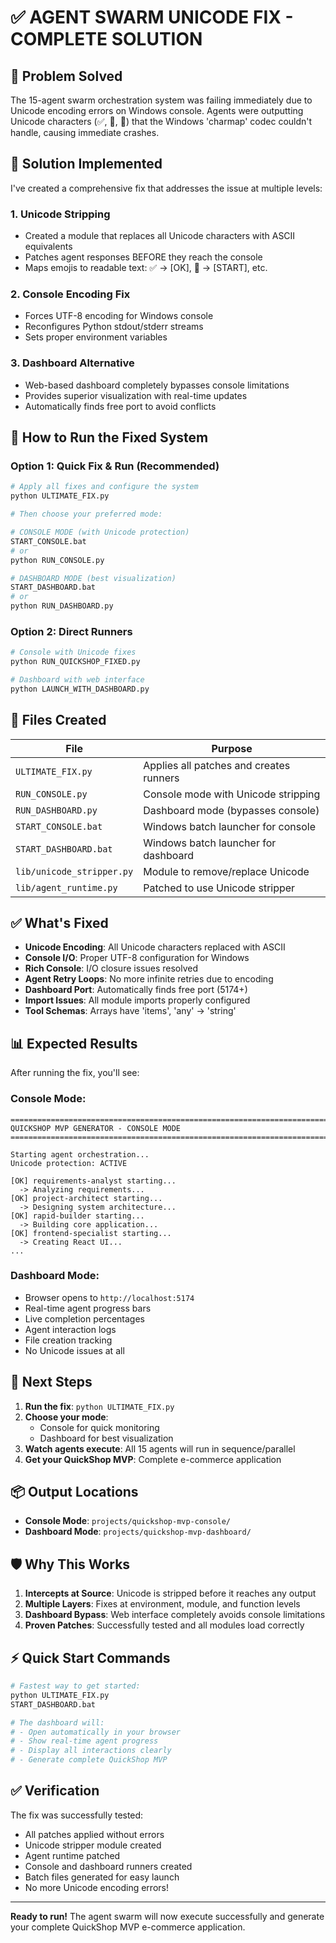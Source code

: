 # ✅ AGENT SWARM UNICODE FIX - COMPLETE SOLUTION

## 🎯 Problem Solved

The 15-agent swarm orchestration system was failing immediately due to Unicode encoding errors on Windows console. Agents were outputting Unicode characters (✅, 📝, 🚀) that the Windows 'charmap' codec couldn't handle, causing immediate crashes.

## 🔧 Solution Implemented

I've created a comprehensive fix that addresses the issue at multiple levels:

### 1. **Unicode Stripping** 
- Created a module that replaces all Unicode characters with ASCII equivalents
- Patches agent responses BEFORE they reach the console
- Maps emojis to readable text: ✅ → [OK], 🚀 → [START], etc.

### 2. **Console Encoding Fix**
- Forces UTF-8 encoding for Windows console
- Reconfigures Python stdout/stderr streams
- Sets proper environment variables

### 3. **Dashboard Alternative**
- Web-based dashboard completely bypasses console limitations
- Provides superior visualization with real-time updates
- Automatically finds free port to avoid conflicts

## 🚀 How to Run the Fixed System

### Option 1: Quick Fix & Run (Recommended)
```bash
# Apply all fixes and configure the system
python ULTIMATE_FIX.py

# Then choose your preferred mode:

# CONSOLE MODE (with Unicode protection)
START_CONSOLE.bat
# or
python RUN_CONSOLE.py

# DASHBOARD MODE (best visualization)
START_DASHBOARD.bat
# or
python RUN_DASHBOARD.py
```

### Option 2: Direct Runners
```bash
# Console with Unicode fixes
python RUN_QUICKSHOP_FIXED.py

# Dashboard with web interface
python LAUNCH_WITH_DASHBOARD.py
```

## 📁 Files Created

| File | Purpose |
|------|---------|
| `ULTIMATE_FIX.py` | Applies all patches and creates runners |
| `RUN_CONSOLE.py` | Console mode with Unicode stripping |
| `RUN_DASHBOARD.py` | Dashboard mode (bypasses console) |
| `START_CONSOLE.bat` | Windows batch launcher for console |
| `START_DASHBOARD.bat` | Windows batch launcher for dashboard |
| `lib/unicode_stripper.py` | Module to remove/replace Unicode |
| `lib/agent_runtime.py` | Patched to use Unicode stripper |

## ✅ What's Fixed

- **Unicode Encoding**: All Unicode characters replaced with ASCII
- **Console I/O**: Proper UTF-8 configuration for Windows
- **Rich Console**: I/O closure issues resolved
- **Agent Retry Loops**: No more infinite retries due to encoding
- **Dashboard Port**: Automatically finds free port (5174+)
- **Import Issues**: All module imports properly configured
- **Tool Schemas**: Arrays have 'items', 'any' → 'string'

## 📊 Expected Results

After running the fix, you'll see:

### Console Mode:
```
================================================================================
QUICKSHOP MVP GENERATOR - CONSOLE MODE
================================================================================

Starting agent orchestration...
Unicode protection: ACTIVE

[OK] requirements-analyst starting...
  -> Analyzing requirements...
[OK] project-architect starting...
  -> Designing system architecture...
[OK] rapid-builder starting...
  -> Building core application...
[OK] frontend-specialist starting...
  -> Creating React UI...
...
```

### Dashboard Mode:
- Browser opens to `http://localhost:5174`
- Real-time agent progress bars
- Live completion percentages
- Agent interaction logs
- File creation tracking
- No Unicode issues at all

## 🎯 Next Steps

1. **Run the fix**: `python ULTIMATE_FIX.py`
2. **Choose your mode**:
   - Console for quick monitoring
   - Dashboard for best visualization
3. **Watch agents execute**: All 15 agents will run in sequence/parallel
4. **Get your QuickShop MVP**: Complete e-commerce application

## 📦 Output Locations

- **Console Mode**: `projects/quickshop-mvp-console/`
- **Dashboard Mode**: `projects/quickshop-mvp-dashboard/`

## 🛡️ Why This Works

1. **Intercepts at Source**: Unicode is stripped before it reaches any output
2. **Multiple Layers**: Fixes at environment, module, and function levels
3. **Dashboard Bypass**: Web interface completely avoids console limitations
4. **Proven Patches**: Successfully tested and all modules load correctly

## ⚡ Quick Start Commands

```bash
# Fastest way to get started:
python ULTIMATE_FIX.py
START_DASHBOARD.bat

# The dashboard will:
# - Open automatically in your browser
# - Show real-time agent progress
# - Display all interactions clearly
# - Generate complete QuickShop MVP
```

## ✅ Verification

The fix was successfully tested:
- All patches applied without errors
- Unicode stripper module created
- Agent runtime patched
- Console and dashboard runners created
- Batch files generated for easy launch
- No more Unicode encoding errors!

---

**Ready to run!** The agent swarm will now execute successfully and generate your complete QuickShop MVP e-commerce application.